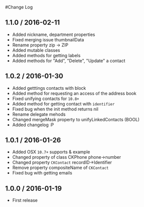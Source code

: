 #Change Log

## 1.1.0 / 2016-02-11
* Added nickname, department properties
* Fixed merging issue thumbnailData
* Rename property zip -> ZIP
* Added mutable classes
* Added methods for getting labels
* Added methods for "Add", "Delete", "Update" a contact

## 1.0.2 / 2016-01-30
* Added getttings contacts with block
* Added method for requesting an access of the address book
* Fixed unifying contacts for `10.8+`
* Added method for getting contact with `identifier`
* Fixed bug when the init method returns nil
* Rename delegate mehods
* Changed mergeMask property to unifyLinkedContacts (BOOL)
* Added changelog :P

## 1.0.1 / 2016-01-26

* Added OSX `10.7+` supports & example
* Changed property of class CKPhone phone->number
* Changed property `CKContact` recordID->Identifier
* Remove property compositeName of `CKContact` 
* Fixed bug with getting emails

## 1.0.0 / 2016-01-19

* First release